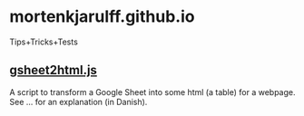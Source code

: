 # mortenkjarulff.github.io
Tips+Tricks+Tests

## [gsheet2html.js](https://github.com/mortenkjarulff/mortenkjarulff.github.io/blob/master/gsheet2html.js)
A script to transform a Google Sheet into some html (a table) for a webpage. See ... for an explanation (in Danish).
